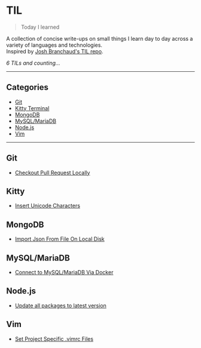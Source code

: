 # TIL

> Today I learned

A collection of concise write-ups on small things I learn day to day across a variety of languages and technologies.  
Inspired by [Josh Branchaud's TIL repo][jb].

_6 TILs and counting..._

---

## Categories

* [Git](#git)
* [Kitty Terminal](#kitty)
* [MongoDB](#mongodb)
* [MySQL/MariaDB](#mysqlmariadb)
* [Node.js](#nodejs)
* [Vim](#vim)

---

## Git

- [Checkout Pull Request Locally](git/checkout-pull-request-locally.md)

## Kitty

- [Insert Unicode Characters](kitty/insert-unicode-characters.md)

## MongoDB

- [Import Json From File On Local Disk](mongodb/import-json-from-file-on-local-disk.md)

## MySQL/MariaDB

- [Connect to MySQL/MariaDB Via Docker](mysql-mariadb/connect-to-mysql-maridab-via-docker.md)

## Node.js

- [Update all packages to latest version](nodejs/update-all-packages-to-latest-version.md)

## Vim

- [Set Project Specific .vimrc Files](vim/set-project-specific-vim-files.md)

[jb]: https://github.com/jbranchaud/til
